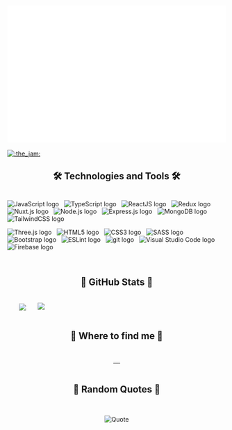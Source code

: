 
<a href="#" target="_blank">
  <img src="svg/jsmaster.svg" width="1200" alt="Click to see the source" />
</a>

[![:the_jam:](https://cdn.discordapp.com/emojis/745354525958996138.gif?v=1)](https://tiktok.com/)

<h2 align="center">🛠 Technologies and Tools 🛠</h2>
<br>
<!-- https://simpleicons.org/ -->
<span><img src="https://img.shields.io/badge/JavaScript-f74ff1?logo=javascript&logoColor=F7DF1E" alt="JavaScript logo" title="JavaScript" height="25" /></span>
&nbsp;
<span><img src="https://img.shields.io/badge/TypeScript-f74ff1?logo=typescript&logoColor=3178C6" alt="TypeScript logo" title="TypeScript" height="25" /></span>
&nbsp;
<span><img src="https://img.shields.io/badge/ReactJS-f74ff1?logo=react&logoColor=61DAFB" alt="ReactJS logo" title="ReactJS" height="25" /></span>
&nbsp;
<span><img src="https://img.shields.io/badge/Redux-f74ff1?logo=redux&logoColor=764ABC" alt="Redux logo" title="Redux" height="25" /></span>
&nbsp;
<span><img src="https://img.shields.io/badge/Nuxt.js-f74ff1?logo=nuxt.js&logoColor=4FC08D" alt="Nuxt.js logo" title="Nuxt.js" height="25" /></span>
&nbsp;
<span><img src="https://img.shields.io/badge/Node.js-f74ff1?logo=node.js&logoColor=00F200" alt="Node.js logo" title="Node.js" height="25" /></span>
&nbsp;
<span><img src="https://img.shields.io/badge/Express-f74ff1?logo=express&logoColor=FFFFFF" alt="Express.js logo" title="Express.js" height="25" /></span>
&nbsp;
<span><img src="https://img.shields.io/badge/MongoDB-f74ff1?logo=mongodb&logoColor=47A248" alt="MongoDB logo" title="MongoDB" height="25" /></span>
&nbsp;
<span><img src="https://img.shields.io/badge/Tailwind%20CSS-f74ff1?logo=tailwind-css&logoColor=38B2AC" alt="TailwindCSS logo" title="TailwindCSS" height="25" /></span>
&nbsp;

<span><img src="https://img.shields.io/badge/Three.js-f74ff1?logo=three.js&logoColor=FFFFFF" alt="Three.js logo" title="Three.js" height="25" /></span>
&nbsp;
<span><img src="https://img.shields.io/badge/HTML5-f74ff1?logo=html5&logoColor=E34F26" alt="HTML5 logo" title="HTML5" height="25" /></span>
&nbsp;
<span><img src="https://img.shields.io/badge/CSS3-f74ff1?logo=css3&logoColor=1572B6" alt="CSS3 logo" title="CSS3" height="25" /></span>
&nbsp;
<span><img src="https://img.shields.io/badge/Sass-f74ff1?logo=sass&logoColor=CC6699" alt="SASS logo" title="SASS" height="25" /></span>
&nbsp;
<span><img src="https://img.shields.io/badge/Bootstrap-f74ff1?logo=bootstrap&logoColor=7952B3" alt="Bootstrap logo" title="Bootstrap" height="25" /></span>
&nbsp;
<span><img src="https://img.shields.io/badge/ESLint-f74ff1?logo=eslint&logoColor=4B32C3" alt="ESLint logo" title="ESLint" height="25" /></span>
&nbsp;
<span><img src="https://img.shields.io/badge/git-f74ff1?logo=git&logoColor=F05032" alt="git logo" title="git" height="25" /></span>
&nbsp;
<span><img src="https://img.shields.io/badge/VS%20Code-f74ff1?logo=visual-studio-code&logoColor=007ACC" alt="Visual Studio Code logo" title="Visual Studio Code" height="25" /></span>
&nbsp;
<span><img src="https://img.shields.io/badge/Firebase-f74ff1?logo=firebase&logoColor=FFCA28" alt="Firebase logo" title="Firebase" height="25" /></span>
&nbsp;



<br>

<h2 align="center">💙 GitHub Stats 💙</h2>
<!-- https://github.com/anuraghazra/github-readme-stats -->
<br>

<div align=center>
  <a href="#" title="chinhvtvn365">
    <img width="315" align="center" src="https://github-readme-stats.vercel.app/api/top-langs/?username=chinhvtvn365&hide=c%23,powershell,Mathematica,Ruby,Objective-C,Objective-C%2b%2b,Cuda&title_color=61dafb&text_color=2d08ff&icon_color=ff08a2&bg_color=fc7de8&langs_count=8&layout=compact&border_color=ff08a2&hide_border=true" 
    />
    
  </a>
  <a href="#" title="chinhvtvn365">
    <img align="right" width="434" src="https://github-readme-stats.vercel.app/api?username=chinhvtvn365&show_icons=true&theme=dracula&border_color=08f9ff&bg_color=fc7de8&title_color=F7DF1E&text_color=2d08ff&icon_color=ff08a2&hide_border=true" />
  </a>
</div>

<br>

<h2 align="center">💝 Where to find me 💝</h2>
<br>
<!-- https://icons8.com -->
<div align="center">
  <a href="" target="blank">
    <img src="https://img.icons8.com/doodle/100/000000/tiktok.png" alt="" />
  </a>
  <a href="" target="blank">
    <img src="https://img.icons8.com/doodle/100/000000/youtube.png" alt="" />
  </a>
  <a href="" target="blank">
    <img src="https://img.icons8.com/doodle/100/000000/linkedin.png" alt="" />
  </a>
  <a href="" target="blank">
    <img src="https://img.icons8.com/doodle/100/000000/instagram.png" alt="" />
  </a>
  <a href="" target="top">
    <img src="https://img.icons8.com/doodle/100/000000/apple-mail.png" alt="" />
  </a>
</div>

<br>

<h2 align="center">💞 Random Quotes 💞</h2>
<br>
<!-- https://github.com/shravan20/github-readme-quotes -->
<div align="center">

![Quote](https://github-readme-quotes.herokuapp.com/quote?quotesUrl=https://github.com/chinhvtvn365/trietly/blob/master/quotes.json&theme=dark&animation=grow_out_in&layout=zues&font=Redressed)

</div>

